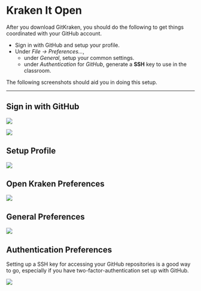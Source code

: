 # Kraken It Open

After you download GitKraken, you should do the following to get things coordinated with your GitHub account.

- Sign in with GitHub and setup your profile.
- Under *File -> Preferences...*,
  - under *General*, setup your common settings.
  - under *Authentication* for *GitHub*, generate a **SSH** key to use in the classroom.

The following screenshots should aid you in doing this setup.

----

## Sign in with GitHub

![](docs/images/kraken-sign-in.png)

![](docs/images/kraken-github-authorization.png)

## Setup Profile

![](docs/images/kraken-setup-profile.png)

## Open Kraken Preferences

![](docs/images/kraken-file-preferences.png)

## General Preferences

![](docs/images/kraken-preferences-general.png)

## Authentication Preferences

Setting up a SSH key for accessing your GitHub repositories is a good way to go, especially if you have two-factor-authentication set up with GitHub.

![](docs/images/kraken-preferences-authentication-github.png)
